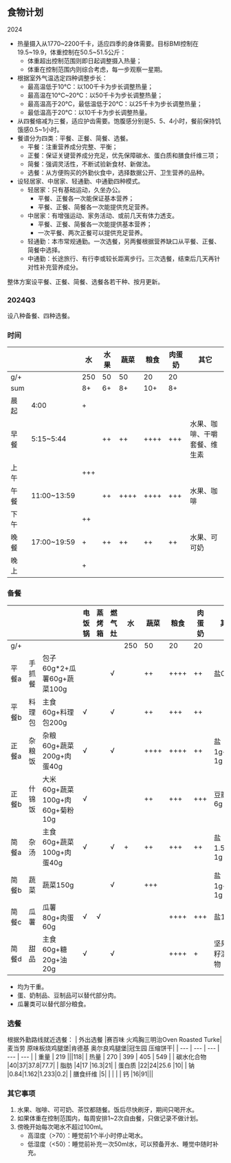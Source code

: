 ## 食物计划
2024

- 热量摄入从1770\~2200千卡，适应四季的身体需要。目标BMI控制在19.5\~19.9，体重控制在50.5\~51.5公斤：
    - 体重超出控制范围则即日起调整摄入热量；
    - 体重在控制范围内则综合考虑，每一步观察一星期。
- 根据室外气温选定四种调整步长：
    - 最高温低于10°C：以100千卡为步长调整热量；
    - 最高温在10°C\~20°C：以50千卡为步长调整热量；
    - 最高温高于20°C，最低温低于20°C：以25千卡为步长调整热量；
    - 最低温高于20°C：以10千卡为步长调整热量。
- 从四餐缩减为三餐，适应护齿需要。饱腹感分别是5、5、4小时，餐前保持饥饿感0.5\~1小时。
- 餐谱分为四类：平餐、正餐、简餐、选餐。
    - 平餐：注重营养成分完整、平衡；
    - 正餐：保证关键营养成分充足，优先保障碳水、蛋白质和膳食纤维三项；
    - 简餐：强调灵活性，不断试验新食材、新做法。
    - 选餐：从方便购买的外勤伙食中，选择数据公开、卫生营养的品种。
- 设轻居家、中居家、轻通勤、中通勤四种模式。
    - 轻居家：只有基础运动，久坐办公。
        - 平餐、正餐各一次能保证基本营养；
        - 平餐、正餐、简餐各一次能提供充足营养。
    - 中居家：有增强运动、家务活动、或前几天有体力透支。
        - 平餐、正餐、简餐各一次能提供基本营养；
        - 一次平餐、两次正餐可以提供充足营养。
    - 轻通勤：本市常规通勤。一次选餐，另两餐根据营养缺口从平餐、正餐、简餐中选择。
    - 中通勤：长途旅行、有行李或较长距离步行。三次选餐，结束后几天再针对性补充营养成分。

整体方案设平餐、正餐、简餐、选餐各若干种、按月更新。

### 2024Q3

设八种备餐、四种选餐。

### 时间

| | | 水 | 水果 | 蔬菜 | 粮食 | 肉蛋奶 | 其它 |
| --- |--- |--- |--- |--- |--- |--- |--- |
| g/+ |  | 250 | 50 | 50 | 20 | 20 |  |
| sum |  | 8+ | 6+ | 8+ | 10+ | 8+ | |
| 晨起 | 4:00 | + |  | | | |  |
| 早餐 | 5:15\~5:44 |  | ++ | ++ | ++++ | +++ | 水果、咖啡、干嚼套餐、维生素 |
| 上午 |  | +++ |  | | | |  |
| 午餐 | 11:00\~13:59 | | ++ |++++| ++++ | +++ | 水果、咖啡 |
| 下午 | | ++ |  | | | |  |
| 晚餐 | 17:00\~19:59 | + | ++ | ++ | ++ | ++ | 水果、可可奶 |
| 晚上 | | + |  |  |  | | |

### 备餐

| | | | 电饭锅 | 蒸烤箱 | 燃气灶 | 水 | 蔬菜 | 粮食 | 肉蛋奶 | 其它 |
| --- |--- |--- |--- |--- |--- |--- |--- | --- | --- | --- |
| g/+ | | |  |  |  | 250 | 50 | 20 | 20 |  |
| 平餐a |手抓餐| 包子60g*2+瓜薯60g+蔬菜100g |  |  | √ |  | ++ | ++++ | ++ | 盐0.5g |
| 平餐b |料理包| 主食60g+料理包200g |√| |√| |++|+++|++| |
| 正餐a |杂粮饭| 杂粮60g+蔬菜200g+肉蛋40g |√| |√|  | ++++ | ++++ | ++| 盐1g+油1g |
| 正餐b |什锦饭| 大米60g+蔬菜100g+肉60g+菊粉10g |√| | | |++|+++|+++|豆瓣酱6g|
| 简餐a |杂汤| 主食60g+蔬菜100g+肉蛋40g | √ |  | √ |+| ++ | +++ | ++ | 盐1.5g+油1g |
| 简餐b |蔬菜| 蔬菜150g | | |√| |+++| | |盐1g+油1g |
| 简餐c |瓜薯| 瓜薯80g+肉蛋60g |√|√| | | |++++|+++|盐1g|
| 简餐d |甜品| 主食60g+糖20g+油20g |√||√| | |++++|+|坚果油籽混合物|

- 均为干重。
- 蛋、奶制品、豆制品可以替代部分肉。
- 瓜薯类可以替代部分粮食。


### 选餐

根据外勤路线就近选餐：
| 外出选餐 |赛百味 火鸡胸三明治Oven Roasted Turke|麦当劳 原味板烧鸡腿堡|肯德基 奥尔良鸡腿堡|冠生园 压缩饼干|
| --- | --- | --- | --- | --- |
| 重量 | 219 |||118|
| 热量 | 270 | 399 | 405 | 549 |
| 碳水化合物 |40|37|37.8|77.7|
| 脂肪 |4|17 |16.3|21|
| 蛋白质 |22|24|25.6 |10|
| 钠 |0.84|1.162|1.233|0.2|
| 膳食纤维 |5| | | |
| 钙 |16|91|||

### 其它事项 

1. 水果、咖啡、可可奶、茶饮都随餐。饭后尽快刷牙，期间只喝开水。
1. 如果体重在控制范围内，每周安排1\~2次自由餐，只做记录不做计划。
1. 傍晚开始每次喝水不超过100ml。
    - 高湿度（>70）：睡觉前1个半小时停止喝水。
    - 低湿度（<50）：睡觉前补充一次50ml水，可以预备开水、睡觉中随时补充。